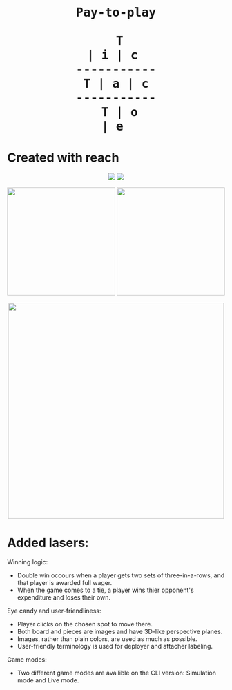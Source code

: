 
# <center><pre style="bakground-color:rgba(0,0,0,0);justify-content:center;width:250px;">Pay-to-play<br /><br />&nbsp;T | i | c&nbsp;<br />-----------<br />&nbsp;T | a | c&nbsp;<br />-----------<br />&nbsp;T | o | e&nbsp;</pre></center>
# Created with reach



<p align="center"> 
<img src="https://imgur.com/rmmnyFS.png">	
<img src="https://imgur.com/xzm15SS.png">
</p>

<p align="center"> 
<img src="https://imgur.com/ksnlkCt.png" height="250wh">	
<img src="https://imgur.com/3jzfm6v.png" width="250wh">
</p>

<p align="center" height="500wh" width="1000wh"> 
<img src="https://imgur.com/dOGNlt2.png" width="500px">	
</p>



# Added lasers:

Winning logic:
 - Double win occours when a player gets two sets of three-in-a-rows, and that player is awarded full wager.
 - When the game comes to a tie, a player wins thier opponent's expenditure and loses their own.

Eye candy and user-friendliness:
 - Player clicks on the chosen spot to move there.
 - Both board and pieces are images and have 3D-like perspective planes.
 - Images, rather than plain colors, are used as much as possible.
 - User-friendly terminology is used for deployer and attacher labeling.

Game modes:
 - Two different game modes are availible on the CLI version: Simulation mode and Live mode.

